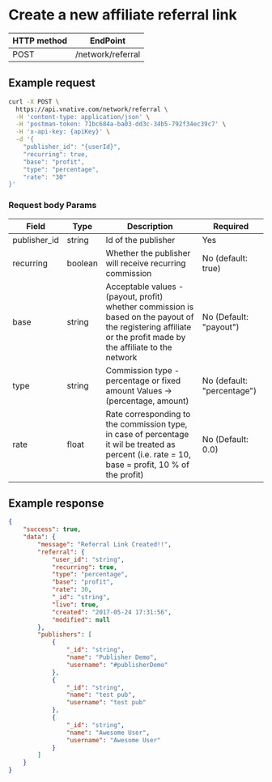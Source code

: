 # **Create a new affiliate referral link**

| **HTTP method** | **EndPoint** |
| --- | --- |
| POST | /network/referral |

## **Example request**

```bash
curl -X POST \
  https://api.vnative.com/network/referral \
  -H 'content-type: application/json' \
  -H 'postman-token: 71bc684a-ba03-dd3c-34b5-792f34ec39c7' \
  -H 'x-api-key: {apiKey}' \
  -d '{
	"publisher_id": "{userId}",
	"recurring": true,
	"base": "profit",
	"type": "percentage",
	"rate": "30"
}'
```

### Request body Params

| Field | Type | Description | Required |
| --- | --- | --- | --- |
| publisher_id | string | Id of the publisher | Yes |
| recurring | boolean | Whether the publisher will receive recurring commission | No (default: true) |
| base | string | Acceptable values - (payout, profit) whether commission is based on the payout of the registering affiliate or the profit made by the affiliate to the network | No (Default: "payout") |
| type | string | Commission type - percentage or fixed amount Values -> (percentage, amount) | No (default: "percentage") |
| rate | float | Rate corresponding to the commission type, in case of percentage it wil be treated as percent (i.e. rate = 10, base = profit, 10 % of the profit) | No (Default: 0.0) |


## **Example response**

```json
{
    "success": true,
    "data": {
        "message": "Referral Link Created!!",
        "referral": {
            "user_id": "string",
            "recurring": true,
            "type": "percentage",
            "base": "profit",
            "rate": 30,
            "_id": "string",
            "live": true,
            "created": "2017-05-24 17:31:56",
            "modified": null
        },
        "publishers": [
            {
                "_id": "string",
                "name": "Publisher Demo",
                "username": "#publisherDemo"
            },
            {
                "_id": "string",
                "name": "test pub",
                "username": "test pub"
            },
            {
                "_id": "string",
                "name": "Awesome User",
                "username": "Awesome User"
            }
        ]
    }
}
```

